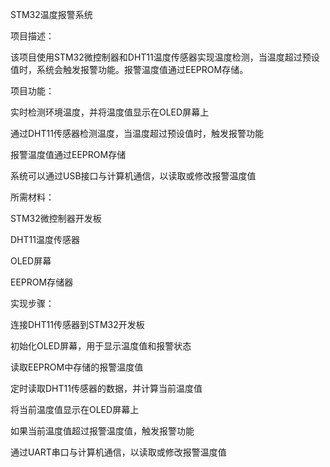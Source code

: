 
STM32温度报警系统

项目描述： 

该项目使用STM32微控制器和DHT11温度传感器实现温度检测，当温度超过预设值时，系统会触发报警功能。报警温度值通过EEPROM存储。

项目功能：

实时检测环境温度，并将温度值显示在OLED屏幕上

通过DHT11传感器检测温度，当温度超过预设值时，触发报警功能

报警温度值通过EEPROM存储

系统可以通过USB接口与计算机通信，以读取或修改报警温度值


所需材料：

STM32微控制器开发板

DHT11温度传感器

OLED屏幕

EEPROM存储器


实现步骤：

连接DHT11传感器到STM32开发板

初始化OLED屏幕，用于显示温度值和报警状态

读取EEPROM中存储的报警温度值

定时读取DHT11传感器的数据，并计算当前温度值

将当前温度值显示在OLED屏幕上

如果当前温度值超过报警温度值，触发报警功能

通过UART串口与计算机通信，以读取或修改报警温度值
